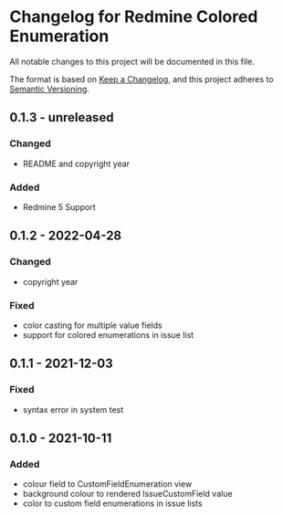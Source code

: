 # Changelog for Redmine Colored Enumeration

All notable changes to this project will be documented in this file.

The format is based on [Keep a Changelog](https://keepachangelog.com/en/1.0.0/),
and this project adheres to [Semantic Versioning](https://semver.org/spec/v2.0.0.html).

## 0.1.3 - unreleased

### Changed

* README and copyright year

### Added

* Redmine 5 Support

## 0.1.2 - 2022-04-28

### Changed

* copyright year

### Fixed

* color casting for multiple value fields
* support for colored enumerations in issue list

## 0.1.1 - 2021-12-03

### Fixed

* syntax error in system test

## 0.1.0 - 2021-10-11

### Added

* colour field to CustomFieldEnumeration view
* background colour to rendered IssueCustomField value
* color to custom field enumerations in issue lists
